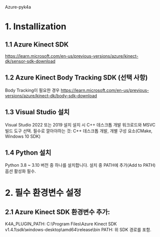 Azure-pyk4a

# 1. Installization

   ## 1.1 Azure Kinect SDK
   
   https://learn.microsoft.com/en-us/previous-versions/azure/kinect-dk/sensor-sdk-download

   ## 1.2 Azure Kinect Body Tracking SDK (선택 사항)
   Body Tracking이 필요한 경우
   https://learn.microsoft.com/en-us/previous-versions/azure/kinect-dk/body-sdk-download

   ## 1.3 Visual Studio 설치
   Visual Studio 2022 또는 2019 설치
   설치 시 C++ 데스크톱 개발 워크로드와 MSVC 빌드 도구 선택.
   필수로 깔아야하는 것: C++ 데스크톱 개발, 개별 구성 요소(CMake, Windows 10 SDK)

   ## 1.4 Python 설치
   Python 3.8 ~ 3.10 버전 중 하나를 설치합니다.
   설치 중 PATH에 추가(Add to PATH) 옵션 활성화 필수.

# 2. 필수 환경변수 설정
   ## 2.1 Azure Kinect SDK 환경변수 추가:
   K4A_PLUGIN_PATH: C:\Program Files\Azure Kinect SDK v1.4.1\sdk\windows-desktop\amd64\release\bin
   PATH: 위 SDK 경로를 포함.
   
